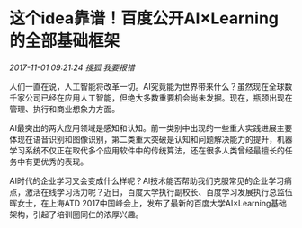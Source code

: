 # 这个idea靠谱！百度公开AI×Learning的全部基础框架
_2017-11-01 09:21:24 搜狐 我要报错_

人们一直在说，人工智能将改革一切。AI究竟能为世界带来什么？虽然现在全球数千家公司已经在应用人工智能，但绝大多数重要机会尚未发掘。现在，瓶颈出现在管理、执行和商业想象力方面。

AI最突出的两大应用领域是感知和认知。前一类别中出现的一些重大实践进展主要体现在语音识别和图像识别，第二类重大突破是认知和问题解决能力的提升，机器学习系统不仅正在取代多个应用软件中的传统算法，还在很多人类曾经最擅长的任务中有更优秀的表现。

AI时代的企业学习又会变成什么样呢？AI技术能否帮助我们克服常见的企业学习痛点，激活在线学习活力呢？近日，百度大学执行副校长、百度学习发展执行总监伍晖女士，在上海ATD 2017中国峰会上，发布了最新的百度大学AI×Learning基础架构，引起了培训圈同仁的浓厚兴趣。
